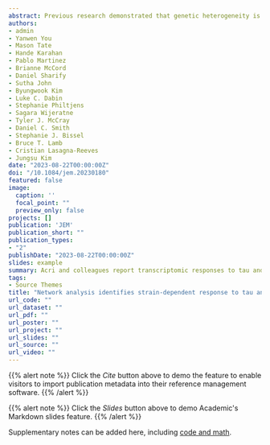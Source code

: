 ```yaml
---
abstract: Previous research demonstrated that genetic heterogeneity is a critical factor in modeling amyloid accumulation and other Alzheimer’s disease phenotypes. However, it is unknown what mechanisms underlie these effects of genetic background on modeling tau aggregate-driven pathogenicity. In this study, we induced tau aggregation in wild-derived mice by expressing MAPT. To investigate the effect of genetic background on the action of tau aggregates, we performed RNA sequencing with brains of C57BL/6J, CAST/EiJ, PWK/PhJ, and WSB/EiJ mice (n = 64) and determined core transcriptional signature conserved in all genetic backgrounds and signature unique to wild-derived backgrounds. By measuring tau seeding activity using the cortex, we identified 19 key genes associated with tau seeding and amyloid response. Interestingly, microglial pathways were strongly associated with tau seeding activity in CAST/EiJ and PWK/PhJ backgrounds. Collectively, our study demonstrates that mouse genetic context affects tau-mediated alteration of transcriptome and tau seeding. The gene modules associated with tau seeding provide an important resource to better model tauopathy.
authors:
- admin
- Yanwen You
- Mason Tate
- Hande Karahan
- Pablo Martinez
- Brianne McCord
- Daniel Sharify
- Sutha John
- Byungwook Kim
- Luke C. Dabin
- Stephanie Philtjens
- Sagara Wijeratne
- Tyler J. McCray
- Daniel C. Smith
- Stephanie J. Bissel
- Bruce T. Lamb
- Cristian Lasagna-Reeves
- Jungsu Kim
date: "2023-08-22T00:00:00Z"
doi: "/10.1084/jem.20230180"
featured: false
image:
  caption: ''
  focal_point: ""
  preview_only: false
projects: []
publication: 'JEM'
publication_short: ""
publication_types:
- "2"
publishDate: "2023-08-22T00:00:00Z"
slides: example
summary: Acri and colleagues report transcriptomic responses to tau and elevated tau seeding activity in wild-derived mice relative to C57BL/6J.
tags:
- Source Themes
title: "Network analysis identifies strain-dependent response to tau and tau seeding-associated genes"
url_code: ""
url_dataset: ""
url_pdf: ""
url_poster: ""
url_project: ""
url_slides: ""
url_source: ""
url_video: ""
---
```


{{% alert note %}}
Click the *Cite* button above to demo the feature to enable visitors to import publication metadata into their reference management software.
{{% /alert %}}

{{% alert note %}}
Click the *Slides* button above to demo Academic's Markdown slides feature.
{{% /alert %}}


Supplementary notes can be added here, including [code and math](https://sourcethemes.com/academic/docs/writing-markdown-latex/).
